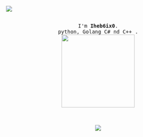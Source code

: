 ![](https://komarev.com/ghpvc/?username=w6t&color=grey)         

<p align="center">
  <br>
  <samp>
    I'm <b><a rel="nofollow noopener noreferrer" target="_blank">Iheb6ix0</a></b>.
    <br>python, Golang C# nd C++ .<br>

</samp>
  <img src="https://images-ext-2.discordapp.net/external/cZZSAt54whQUlPqRscWdfsAg3F6K5IfSalvdYhoTlsI/https/storage.googleapis.com/replit/images/1633825992805_9aa2168467b24f109e4f4c119ed6cfb3.gif?width=307&height=473" width="200"/>
</p>

<p align="center">
  <br><br>
  <img src="https://github-readme-stats.vercel.app/api/top-langs/?username=w6t&layout=compact&theme=dark"<p align="center">
</p>
